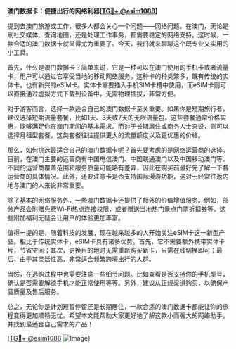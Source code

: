 **澳门数据卡：便捷出行的网络利器[[TG💪+ @esim1088](https://t.me/s/esim1088)]**

提到去澳门旅游或工作，很多人都会关心一个问题——网络问题。在澳门，无论是刷社交媒体、查询地图，还是处理工作事务，都需要稳定的网络支持。这时候，一款合适的澳门数据卡就显得尤为重要了。今天，我们就来聊聊这个既专业又实用的小工具。

首先，什么是澳门数据卡？简单来说，它是一种可以在澳门使用的手机卡或者流量卡，用户可以通过它享受当地的移动网络服务。这种卡的种类繁多，既有传统的实体卡，也有新兴的eSIM卡。实体卡需要插入手机SIM卡槽中使用，而eSIM卡则可以直接通过虚拟方式下载到设备中，无需物理插拔，非常方便。

对于游客而言，选择一款适合自己的澳门数据卡至关重要。如果你是短期旅行者，建议选择短期流量套餐，比如1天、3天或7天的无限流量包。这些套餐通常价格实惠，能够满足你在澳门期间的基本需求。而对于长期居住或商务人士来说，则可以选择月租型套餐，这类套餐往往提供更大的流量额度以及更优惠的价格。

那么，如何挑选最适合自己的澳门数据卡呢？首先要考虑的是网络运营商的选择。目前，在澳门主要的运营商有中国电信澳门、中国联通澳门以及中国移动澳门等。不同的运营商覆盖范围和服务质量可能略有差异，因此在购买前最好先了解一下各运营商的具体情况。此外，还要注意卡是否支持国际漫游功能，这对于经常往返内地与澳门的人来说非常重要。

除了基本的网络服务外，一些澳门数据卡还提供了额外的价值增值服务。例如，部分产品会附赠免费Wi-Fi热点连接权限，或者赠送当地热门景点门票折扣券等。这些附加福利无疑会让用户的体验更加丰富。

值得一提的是，随着科技的发展，现在越来越多的人开始关注eSIM卡这一新型产品。相比于传统实体卡，eSIM卡具有诸多优势。首先，它不需要额外携带实体卡片，节省空间；其次，更换目的地时无需重新购买新卡，只需在线切换即可；最后，由于其灵活性高，非常适合频繁跨境出行的人群。

当然，在选购过程中也需要注意一些细节问题。比如查看是否支持你的手机型号，确认是否需要解锁手机才能正常使用等等。另外，建议从正规渠道购买，以确保产品质量及售后服务。

总之，无论你是计划短暂停留还是长期居住，一款合适的澳门数据卡都能让你的旅程变得更加顺畅无忧。希望本文能帮助大家更好地了解这款小而强大的网络助手，并找到最适合自己需求的产品！

[[TG💪+ @esim1088](https://t.me/s/esim1088) ![Image](https://i.postimg.cc/4NQfJmqS/Snipaste-2025-05-13-00-14-12.png)]